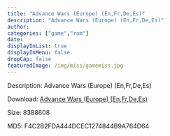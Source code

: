 ```yaml
---
title: "Advance Wars (Europe) (En,Fr,De,Es)"
description: "Advance Wars (Europe) (En,Fr,De,Es)"
author: 
categories: ["game","rom"]
date: 
displayInList: true
displayInMenu: false
dropCap: false
featuredImage: /img/miss/gamemiss.jpg
---
```


Description: Advance Wars (Europe) (En,Fr,De,Es)

Download: <a style="text-decoration:underline;" href="https://mega.nz/#!zLRQFaYS!VTWBR10BSYI4zVo7k-2TWFLgP37UKA-G8miz9vLYNV8" target = "_blank" rel = "nofollow" > Advance Wars (Europe) (En,Fr,De,Es)</a>

Size: 8388608

MD5: F4C2B2FDA444DCEC1274844B9A764D64

